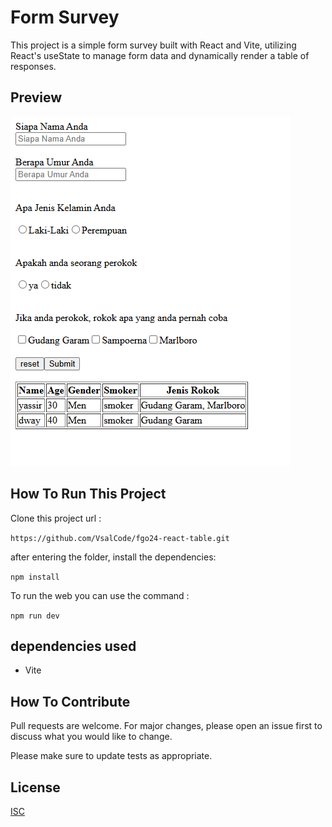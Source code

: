 # Form Survey

This project is a simple form survey built with React and Vite, utilizing React's useState to manage form data and dynamically render a table of responses.

## Preview

![Preview](./public/image.png)

## How To Run This Project

Clone this project url :

``` https://github.com/VsalCode/fgo24-react-table.git ```

after entering the folder, install the dependencies:

```npm install```

To run the web you can use the command :

```npm run dev```

##  dependencies used
- Vite


## How To Contribute

Pull requests are welcome. For major changes, please open an issue first
to discuss what you would like to change.

Please make sure to update tests as appropriate.

## License

[ISC](https://opensource.org/license/isc-license-txt)
